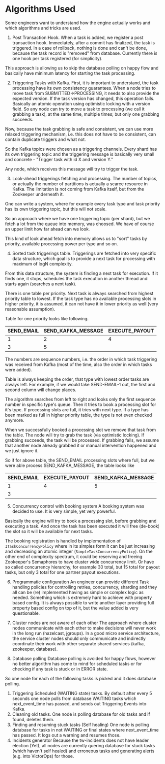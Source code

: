# Algorithms Used
Some engineers want to understand how the engine actually works and which algorithms and tricks are used.

1. Post Transaction Hook.
   When a task is added, we register a post transaction hook. Immediately, after a commit has finalized, the task is triggered. In
   a case of rollback, nothing is done and can't be done, because the task record is "removed" from database.
   Currently there is one hook per task registered (for simplicity).

This approach is allowing us to skip the database polling on happy flow and basically have minimum latency for starting the
task processing.

2. Triggering Tasks with Kafka.
   First, it is important to understand, the task processing have its own consistency guarantees. When a node tries to move
   task from SUBMITTED->PROCESSING, it needs to also provide the expected version. If the task version has changed, this operation fails.
   Basically an atomic operation using optimistic locking with a version field. So any node can try to move a task to processing
   (we call it grabbing a task), at the same time, multiple times; but only one grabbing succeeds.

Now, because the task grabbing is safe and consistent, we can use more relaxed triggering mechanism, i.e. this does not have to
be consistent, can contain duplicate triggers and what not.

So the Kafka topics were chosen as a triggering channels. Every shard has its own triggering topic and the triggering message
is basically very small and concrete - "Trigger task with id X and version Y."

Any node, which receives this message will try to trigger the task.

3. Look-ahead triggerings fetching and processing.
   The number of topics, or actually the number of partitions is actually a scarce resource in Kafka. The limitation is not
   coming from Kafka itself, but from the Zookeeper underneath it.

One can write a system, where for example every task type and task priority has its own triggering topic, but this will not scale.

So an approach where we have one triggering topic (per shard), but we fetch a lot from the queue into memory, was choosed.
We have of course an upper limit how far ahead can we look.

This kind of look ahead fetch into memory allows us to "sort" tasks by priority, available processing power per type and so on.

4. Sorted task triggerings table.
   Triggerings are fetched into very specific data structure, which goal is to provide a next task for processing with maximum of logN complexity.

From this data structure, the system is finding a next task for execution. If it finds one, it stops, schedules the task execution in another thread and
starts again (searches a next task).

There is one table per priority. Next task is always searched from highest priority table to lowest. If the task type has
no available processing slots in higher priority, it is assumed, it can not have it in lower priority as well (very reasonable assumption).

Table for one priority looks like following.

SEND_EMAIL            | SEND_KAFKA_MESSAGE | EXECUTE_PAYOUT
----------------------|--------------------|---------------
1                     | 2                  | 4
3                     | 5                  |

The numbers are sequence numbers, i.e. the order in which task triggering was received from Kafka (most of the time, also the
order in which tasks were added).

Table is always keeping the order, that type with lowest order tasks are always left. For example, if we would take SEND-EMAIL-1 out,
the first and second column will change places.

The algorithm searches from left to right and looks only the first sequence number in specific type's queue. Then it tries
to book a processing slot for it's type. If processing slots are full, it tries with next type. If a type has been marked as full in
higher priority table, the type is not even checked anymore.

When we successfully booked a processing slot we remove that task from the table. The node will try to grab the task (via optimistic locking).
If grabbing succeeds, the task will be processed. If grabbing fails, we assume that another node already grabbed it or
manual intervention happened and we just ignore it.

So if for above table, the SEND_EMAIL processing slots where full, but we were able process SEND_KAFKA_MESSAGE, the table looks like

SEND_EMAIL            | EXECUTE_PAYOUT     | SEND_KAFKA_MESSAGE
----------------------|--------------------|---------------
1                     | 4                  | 5
3                     |                    |

5. Concurrency control with booking system
   A booking system was decided to use. It is very simple, yet very powerful.

Basically the engine will try to book a processing slot, before grabbing and executing a task. And once the task has been executed
it will free (de-book) the slot so it will be available for next tasks.

The booking registration is handled by implementation of `ITaskConcurrencyPolicy` where in its simples form it can be just
increasing and decreasing an atomic integer (`SimpleTaskConcurrencyPolicy`). On the other end of complexity spectrum, it could
be reserving and freeing Zookeeper's Semaphores to have cluster wide concurrency limit. Or have so called concurrency hierarchy, for
example 30 total, but 15 total for payout tasks, but only 3 total for one partner payout executions.

6. Programmatic configuration
   An engineer can provide different Task handling policies for controlling retries, concurrency, sharding and they all
   can be (re) implemented having as simple or complex logic as needed. Something which is extremely hard to achieve with
   property based config.
   It is always possible to write another layer providing full property based config on top of it, but the value added is
   very questionable.

7. Cluster nodes are not aware of each other
   The approach where cluster nodes communicate with each other to make decisions will never work in the long run (hazelcast, jgroups).
   In a good micro service architecture, the service cluster nodes should only communicate and indirectly coordinate their work with other separate shared
   services (kafka, zookeeper, database).

8. Database polling
   Database polling is avoided for happy flows, however no better algorithm has come to mind for scheduled tasks or for checking
   if any task is stuck or in ERROR state.

So one node for each of the following tasks is picked and it does database polling.
1. Triggering Scheduled (WAITING state) tasks.
   By default after every 5 seconds one node polls from database WAITING tasks which next_event_time has passed, and sends
   out Triggering Events into Kafka.
2. Cleaning old tasks.
   One node is polling database for old tasks and if found, deletes them.
3. Finding and resuming stuck tasks (Self healing)
   One node is polling database for tasks in not WAITING or final states where next_event_time has passed. It logs out
   a warning and resumes those.
4. Incidents generator
   Because the tw-incidents does not have leader election (Yet), all nodes are currently quering database for stuck tasks (which haven't self healed)
   and erroneous tasks and generating alerts (e.g. into VictorOps) for those.